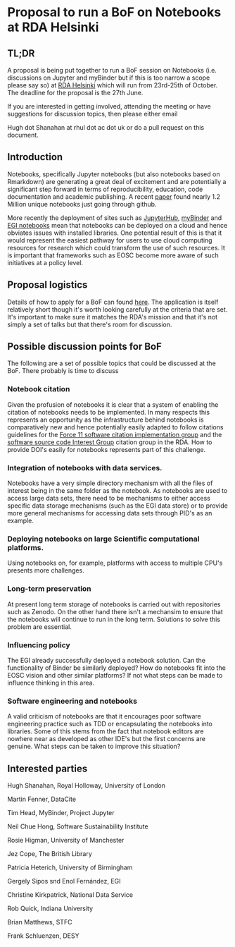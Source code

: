 # Proposal to run a BoF on Notebooks at RDA Helsinki


## TL;DR 
A proposal is being put together to run a BoF session on Notebooks (i.e. discussions on Jupyter and myBinder but if this is too narrow a scope please say so) at 
[RDA Helsinki](https://www.rd-alliance.org/rda-14th-plenary-helsinki-espoo)
which will run from 23rd-25th of October.
The deadline for the proposal is the 27th June. 

If you are interested in getting involved, attending the meeting or have suggestions for discussion topics, then please either email 

Hugh dot Shanahan at rhul dot ac dot uk 
or do a pull request on this document.


## Introduction
Notebooks, specifically Jupyter notebooks (but also notebooks based on Rmarkdown) are generating a great deal of excitement and are potentially a significant step forward in terms of reproducibility, education, code documentation and academic publishing. A recent [paper](www.ic.uff.br/~leomurta/papers/pimentel2019a.pdf) found nearly 1.2 Million unique notebooks just going through github.

More recently the deployment of sites such as [JupyterHub](https://jupyter.org/hub), [myBinder](https://gke.mybinder.org/) and [EGI notebooks](https://notebooks.egi.eu/hub/login) mean that notebooks can be deployed on a cloud and hence obviates 
issues with installed libraries. One potential result of this is that it would represent the easiest pathway for users to use 
cloud computing resources for research which could transform the use
of such resources. It is important that frameworks such as EOSC become more
aware of such initiatives at a policy level. 


## Proposal logistics
Details of how to apply for a BoF can found [here](https://www.rd-alliance.org/14th-plenary-bof-session-application-form). The application is itself relatively short though it's worth looking carefully at the criteria that are set. It's important to make sure it matches the RDA's mission and that it's not simply a set of talks but that there's room for discussion. 


## Possible discussion points for BoF

The following are a set of possible topics that could be discussed at the BoF. There probably is time to discuss 


### Notebook citation
Given the profusion of notebooks it is clear that a system of enabling the citation of notebooks needs to be implemented. In many respects this 
represents an opportunity as the infrastructure behind notebooks is comparatively new and 
hence potentially easily adapted to follow citations guidelines for 
the [Force 11 software citation implementation group](https://www.force11.org/group/software-citation-implementation-working-group) and the [software source code Interest Group](https://rd-alliance.org/groups/software-source-code-ig) citation group
in the RDA. How to provide DOI's easily for notebooks represents part of this challenge.


### Integration of notebooks with data services.
Notebooks have a very simple directory mechanism with all the files of interest being in the same folder as the notebook. As notebooks are used to access large data sets, there need to be mechanisms to either access specific data storage mechanisms 
(such as the EGI data store) or to provide more general mechanisms for accessing data sets through PID's as an example.

### Deploying notebooks on large Scientific computational platforms.
Using notebooks on, for example, platforms with access to multiple CPU's presents more challenges. 

### Long-term preservation
At present long term storage of notebooks is carried out with repositories such as Zenodo. On the other hand there isn't a mechansim to ensure that the notebooks will continue to run in the long term. Solutions to solve this problem are essential.

### Influencing policy 
The EGI already successfully deployed a notebook solution. Can the functionality of Binder be similarly deployed? How do notebooks fit into the 
EOSC vision and other similar platforms? If not what steps can be made to influence thinking in this area. 

### Software engineering and notebooks
A valid criticism of notebooks are that it encourages poor software 
engineering practice such as TDD or encapsulating the notebooks into libraries. Some of this stems from the fact that notebook editors 
are nowhere near as developed as other IDE's but the first concerns are genuine. What steps can be taken to improve this situation? 



## Interested parties
Hugh Shanahan, Royal Holloway, University of London

Martin Fenner, DataCite

Tim Head, MyBinder, Project Jupyter

Neil Chue Hong, Software Sustainability Institute

Rosie Higman, University of Manchester

Jez Cope, The British Library

Patricia Heterich, University of Birmingham

Gergely Sipos snd Enol Fernández, EGI

Christine Kirkpatrick, National Data Service

Rob Quick, Indiana University

Brian Matthews, STFC 

Frank Schluenzen, DESY









